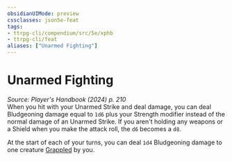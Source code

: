 ```yaml
---
obsidianUIMode: preview
cssclasses: json5e-feat
tags:
- ttrpg-cli/compendium/src/5e/xphb
- ttrpg-cli/feat
aliases: ["Unarmed Fighting"]
---
```

# Unarmed Fighting
*Source: Player's Handbook (2024) p. 210*  
When you hit with your Unarmed Strike and deal damage, you can deal Bludgeoning damage equal to `1d6` plus your Strength modifier instead of the normal damage of an Unarmed Strike. If you aren't holding any weapons or a Shield when you make the attack roll, the `d6` becomes a `d8`.

At the start of each of your turns, you can deal `1d4` Bludgeoning damage to one creature [Grappled](2-Mechanics/CLI/rules/conditions.md#Grappled) by you.